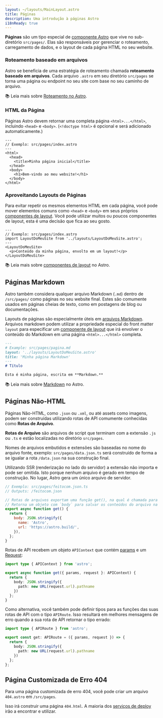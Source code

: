 ```yaml
---
layout: ~/layouts/MainLayout.astro
title: Páginas
description: Uma introdução à páginas Astro
i18nReady: true
---
```


**Páginas** são um tipo especial de [componente Astro](/pt-BR/core-concepts/astro-components) que vive no sub-diretório  `src/pages/`. Elas são responsáveis por gerenciar o roteamento, carregamento de dados, e o layout de cada página HTML no seu website.

### Roteamento baseado em arquivos

Astro se beneficia de uma estratégia de roteamento chamada **roteamento baseado em arquivos**. Cada arquivo `.astro` em seu diretório `src/pages` se torna uma página ou endpoint no seu site com base no seu caminho de arquivo.

📚 Leia mais sobre [Roteamento no Astro](/pt-BR/core-concepts/routing).

### HTML da Página

Páginas Astro devem retornar uma completa página `<html>...</html>`, incluindo `<head>` e `<body>`. (`<!doctype html>` é opcional e será adicionado automaticamente.)

```astro
---
// Exemplo: src/pages/index.astro
---
<html>
  <head>
    <title>Minha página inicial</title>
  </head>
  <body>
    <h1>Bem-vindo ao meu website!</h1>
  </body>
</html>
```

### Aproveitando Layouts de Páginas

Para evitar repetir os mesmos elementos HTML em cada página, você pode mover elementos comuns como `<head>` e `<body>` em seus próprios [componentes de layout](/pt-BR/core-concepts/layouts). Você pode utilizar muitos ou poucos componentes de layout, esta é uma decisão que fica ao seu gosto.

```astro
---
// Exemplo: src/pages/index.astro
import LayoutDoMeuSite from '../layouts/LayoutDoMeuSite.astro';
---
<LayoutDoMeuSite>
  <p>Conteúdo da minha página, envolto em um layout!</p>
</LayoutDoMeuSite>
```

📚 Leia mais sobre [componentes de layout](/pt-BR/core-concepts/layouts) no Astro.


## Páginas Markdown

Astro também considera qualquer arquivo Markdown (`.md`) dentro de `/src/pages/` como páginas no seu website final. Estes são comumente usados em páginas cheias de texto, como em postagens de blog ou documentações.

Layouts de páginas são especialmente úteis em [arquivos Markdown](#páginas-markdown). Arquivos markdown podem utilizar a propriedade especial do front matter `layout` para especificar um [componente de layout](/pt-BR/core-concepts/layouts) que irá envolver o conteúdo do Markdown em uma página `<html>...</html>` completa.

```md
---
# Example: src/pages/pagina.md
layout: '../layouts/LayoutDoMeuSite.astro'
title: 'Minha página Markdown'
---
# Título

Esta é minha página, escrita em **Markdown.**
```

📚 Leia mais sobre [Markdown](/pt-BR/guides/markdown-content) no Astro.


## Páginas Não-HTML

Páginas Não-HTML, como `.json` ou `.xml`, ou até assets como imagens, podem ser construídas utilizando rotas de API comumente conhecidas como **Rotas de Arquivo**.

**Rotas de Arquivo** são arquivos de script que terminam com a extensão `.js` ou `.ts` e estão localizadas no diretório `src/pages`.

Nomes de arquivos embutidos e extensões são baseadas no nome do arquivo fonte, exemplo: `src/pages/data.json.ts` será construído de forma a se igualar a rota `/data.json` na sua construção final.

Utilizando SSR (renderização no lado do servidor) a extensão não importa e pode ser omitida. Isto porque nenhum arquivo é gerado em tempo de construção. No lugar, Astro gera um único arquivo de servidor.

```js
// Exemplo: src/pages/feitocom.json.ts
// Outputs: /feitocom.json

// Rotas de arquivos exportam uma função get(), na qual é chamada para gerar o arquivo.
// Retorna um objeto com `body` para salvar os conteúdos do arquivo na sua construção final.
export async function get() {
  return {
    body: JSON.stringify({
      name: 'Astro',
      url: 'https://astro.build/',
    }),
  };
}
```

Rotas de API recebem um objeto `APIContext` que contém [params](/pt-BR/reference/api-reference/#params) e um [Request](https://developer.mozilla.org/pt-BR/docs/Web/API/Request):

```ts
import type { APIContext } from 'astro';

export async function get({ params, request }: APIContext) {
  return {
    body: JSON.stringify({
      path: new URL(request.url).pathname
    })
  };
}
```

Como alternativa, você também pode definir tipos para as funções das suas rotas de API com o tipo `APIRoute`. Isso resultará em melhores mensagens de erro quando a sua rota de API retornar o tipo errado:

```ts
import type { APIRoute } from 'astro';

export const get: APIRoute = ({ params, request }) => {
  return {
    body: JSON.stringify({
      path: new URL(request.url).pathname
    })
  };
};
```

## Página Customizada de Erro 404

Para uma página customizada de erro 404, você pode criar um arquivo `404.astro` em `/src/pages`.

Isso irá construir uma página `404.html`. A maioria dos [serviços de deploy](/pt-BR/guides/deploy) irão a encontrar e utilizar.
